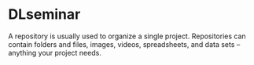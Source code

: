 # DLseminar

A repository is usually used to organize a single project. 
Repositories can contain folders and files, images, videos, spreadsheets, and data sets – anything your project needs. 
